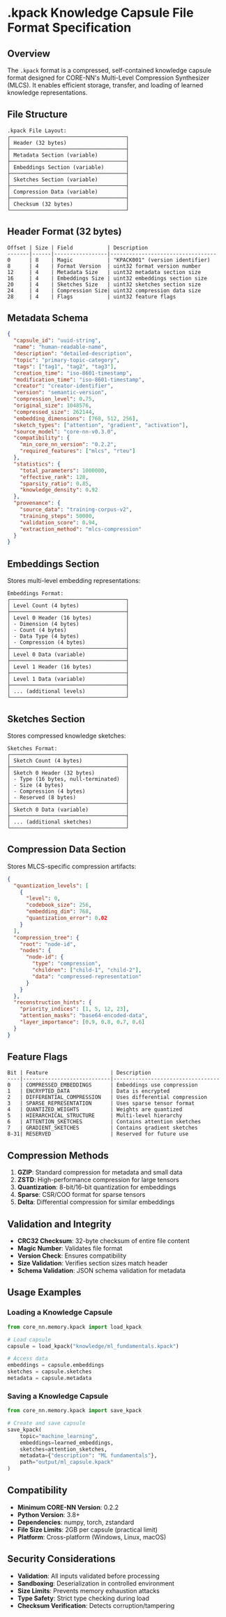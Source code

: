 # .kpack Knowledge Capsule File Format Specification

## Overview

The `.kpack` format is a compressed, self-contained knowledge capsule format designed for CORE-NN's Multi-Level Compression Synthesizer (MLCS). It enables efficient storage, transfer, and loading of learned knowledge representations.

## File Structure

```
.kpack File Layout:
┌─────────────────────────────────────┐
│ Header (32 bytes)                   │
├─────────────────────────────────────┤
│ Metadata Section (variable)         │
├─────────────────────────────────────┤
│ Embeddings Section (variable)       │
├─────────────────────────────────────┤
│ Sketches Section (variable)         │
├─────────────────────────────────────┤
│ Compression Data (variable)         │
├─────────────────────────────────────┤
│ Checksum (32 bytes)                 │
└─────────────────────────────────────┘
```

## Header Format (32 bytes)

```
Offset | Size | Field           | Description
-------|------|-----------------|----------------------------------
0      | 8    | Magic           | "KPACK001" (version identifier)
8      | 4    | Format Version  | uint32 format version number
12     | 4    | Metadata Size   | uint32 metadata section size
16     | 4    | Embeddings Size | uint32 embeddings section size  
20     | 4    | Sketches Size   | uint32 sketches section size
24     | 4    | Compression Size| uint32 compression data size
28     | 4    | Flags           | uint32 feature flags
```

## Metadata Schema

```json
{
  "capsule_id": "uuid-string",
  "name": "human-readable-name",
  "description": "detailed-description",
  "topic": "primary-topic-category",
  "tags": ["tag1", "tag2", "tag3"],
  "creation_time": "iso-8601-timestamp",
  "modification_time": "iso-8601-timestamp",
  "creator": "creator-identifier",
  "version": "semantic-version",
  "compression_level": 0.75,
  "original_size": 1048576,
  "compressed_size": 262144,
  "embedding_dimensions": [768, 512, 256],
  "sketch_types": ["attention", "gradient", "activation"],
  "source_model": "core-nn-v0.3.0",
  "compatibility": {
    "min_core_nn_version": "0.2.2",
    "required_features": ["mlcs", "rteu"]
  },
  "statistics": {
    "total_parameters": 1000000,
    "effective_rank": 128,
    "sparsity_ratio": 0.85,
    "knowledge_density": 0.92
  },
  "provenance": {
    "source_data": "training-corpus-v2",
    "training_steps": 50000,
    "validation_score": 0.94,
    "extraction_method": "mlcs-compression"
  }
}
```

## Embeddings Section

Stores multi-level embedding representations:

```
Embeddings Format:
┌─────────────────────────────────────┐
│ Level Count (4 bytes)               │
├─────────────────────────────────────┤
│ Level 0 Header (16 bytes)           │
│ - Dimension (4 bytes)               │
│ - Count (4 bytes)                   │
│ - Data Type (4 bytes)               │
│ - Compression (4 bytes)             │
├─────────────────────────────────────┤
│ Level 0 Data (variable)             │
├─────────────────────────────────────┤
│ Level 1 Header (16 bytes)           │
├─────────────────────────────────────┤
│ Level 1 Data (variable)             │
├─────────────────────────────────────┤
│ ... (additional levels)             │
└─────────────────────────────────────┘
```

## Sketches Section

Stores compressed knowledge sketches:

```
Sketches Format:
┌─────────────────────────────────────┐
│ Sketch Count (4 bytes)              │
├─────────────────────────────────────┤
│ Sketch 0 Header (32 bytes)          │
│ - Type (16 bytes, null-terminated)  │
│ - Size (4 bytes)                    │
│ - Compression (4 bytes)             │
│ - Reserved (8 bytes)                │
├─────────────────────────────────────┤
│ Sketch 0 Data (variable)            │
├─────────────────────────────────────┤
│ ... (additional sketches)           │
└─────────────────────────────────────┘
```

## Compression Data Section

Stores MLCS-specific compression artifacts:

```json
{
  "quantization_levels": [
    {
      "level": 0,
      "codebook_size": 256,
      "embedding_dim": 768,
      "quantization_error": 0.02
    }
  ],
  "compression_tree": {
    "root": "node-id",
    "nodes": {
      "node-id": {
        "type": "compression",
        "children": ["child-1", "child-2"],
        "data": "compressed-representation"
      }
    }
  },
  "reconstruction_hints": {
    "priority_indices": [1, 5, 12, 23],
    "attention_masks": "base64-encoded-data",
    "layer_importance": [0.9, 0.8, 0.7, 0.6]
  }
}
```

## Feature Flags

```
Bit | Feature                    | Description
----|----------------------------|----------------------------------
0   | COMPRESSED_EMBEDDINGS      | Embeddings use compression
1   | ENCRYPTED_DATA             | Data is encrypted
2   | DIFFERENTIAL_COMPRESSION   | Uses differential compression
3   | SPARSE_REPRESENTATION      | Uses sparse tensor format
4   | QUANTIZED_WEIGHTS          | Weights are quantized
5   | HIERARCHICAL_STRUCTURE     | Multi-level hierarchy
6   | ATTENTION_SKETCHES         | Contains attention sketches
7   | GRADIENT_SKETCHES          | Contains gradient sketches
8-31| RESERVED                   | Reserved for future use
```

## Compression Methods

1. **GZIP**: Standard compression for metadata and small data
2. **ZSTD**: High-performance compression for large tensors
3. **Quantization**: 8-bit/16-bit quantization for embeddings
4. **Sparse**: CSR/COO format for sparse tensors
5. **Delta**: Differential compression for similar embeddings

## Validation and Integrity

- **CRC32 Checksum**: 32-byte checksum of entire file content
- **Magic Number**: Validates file format
- **Version Check**: Ensures compatibility
- **Size Validation**: Verifies section sizes match header
- **Schema Validation**: JSON schema validation for metadata

## Usage Examples

### Loading a Knowledge Capsule
```python
from core_nn.memory.kpack import load_kpack

# Load capsule
capsule = load_kpack("knowledge/ml_fundamentals.kpack")

# Access data
embeddings = capsule.embeddings
sketches = capsule.sketches
metadata = capsule.metadata
```

### Saving a Knowledge Capsule
```python
from core_nn.memory.kpack import save_kpack

# Create and save capsule
save_kpack(
    topic="machine_learning",
    embeddings=learned_embeddings,
    sketches=attention_sketches,
    metadata={"description": "ML fundamentals"},
    path="output/ml_capsule.kpack"
)
```

## Compatibility

- **Minimum CORE-NN Version**: 0.2.2
- **Python Version**: 3.8+
- **Dependencies**: numpy, torch, zstandard
- **File Size Limits**: 2GB per capsule (practical limit)
- **Platform**: Cross-platform (Windows, Linux, macOS)

## Security Considerations

- **Validation**: All inputs validated before processing
- **Sandboxing**: Deserialization in controlled environment
- **Size Limits**: Prevents memory exhaustion attacks
- **Type Safety**: Strict type checking during load
- **Checksum Verification**: Detects corruption/tampering
